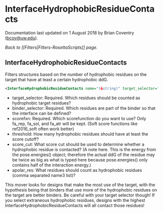 # InterfaceHydrophobicResidueContacts

Documentation last updated on 1 August 2018 by Brian Coventry (bcov@uw.edu).

*Back to [[Filters|Filters-RosettaScripts]] page.*
## InterfaceHydrophobicResidueContacts

Filters structures based on the number of hydrophobic residues on the target that have at least a certain hydrophobic ddG.

```xml
<InterfaceHydrophobicResidueContacts name="(&string)" target_selector="(&string)" binder_selector="(&string)" scorefxn="(&string)" threshold="(5 &int)" score_cut="(-0.5 &Real)" apolar_res"(ALA,CYS,CYD,PHE,ILE,LEU,MET,PRO,THR,VAL,TRP,TYR &string)" />
```

-   target\_selector: Required. Which residues should be counted as hydrophobic target residues?
-   binder\_selector: Required. Which residues are part of the binder so that the interface can be defined?
-   scorefxn: Required. Which scorefunction do you want to use? Only fa_rep, fa_sol, and fa_atr will be kept. (Soft score functions like ref2016_soft often work better)
-   threshold: How many hydrophobic residues should have at least the score cutoff?
-   score\_cut: What score cut should be used to determine whether a hydrophobic residue is contacted? (A note here. This is the energy from the pose.energies() object; therefore the actual ddG of the residue may be twice as big as what is typed here because pose.energies() only contains half of the interaction energy.)
-   apolar\_res: What residues should count as hydrophobic residues (comma separated name3 list)?

This mover looks for designs that make the most use of the target, with the hypothesis being that binders that use more of the hydrophobic residues on the target are better binders. Be careful with your target selector though! If you select extraneous hydrophobic residues, designs with the highest InterfaceHydrophobicResidueContacts will all contact those residues!

